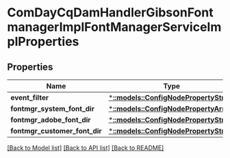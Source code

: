 # ComDayCqDamHandlerGibsonFontmanagerImplFontManagerServiceImplProperties

## Properties
Name | Type | Description | Notes
------------ | ------------- | ------------- | -------------
**event_filter** | [***::models::ConfigNodePropertyString**](configNodePropertyString.md) |  | [optional] 
**fontmgr_system_font_dir** | [***::models::ConfigNodePropertyArray**](configNodePropertyArray.md) |  | [optional] 
**fontmgr_adobe_font_dir** | [***::models::ConfigNodePropertyString**](configNodePropertyString.md) |  | [optional] 
**fontmgr_customer_font_dir** | [***::models::ConfigNodePropertyString**](configNodePropertyString.md) |  | [optional] 

[[Back to Model list]](../README.md#documentation-for-models) [[Back to API list]](../README.md#documentation-for-api-endpoints) [[Back to README]](../README.md)


